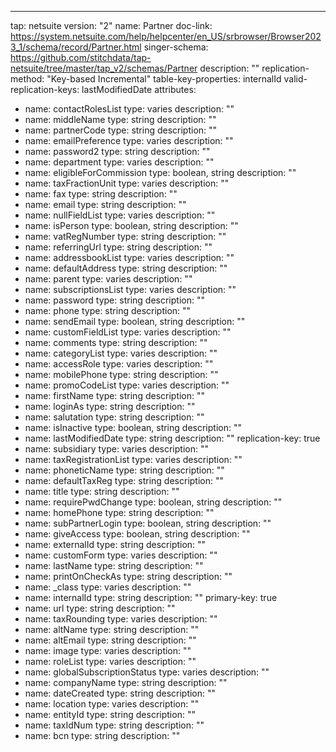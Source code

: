 ---
tap: netsuite
version: "2"
name: Partner
doc-link: https://system.netsuite.com/help/helpcenter/en_US/srbrowser/Browser2023_1/schema/record/Partner.html
singer-schema: https://github.com/stitchdata/tap-netsuite/tree/master/tap_v2/schemas/Partner
description: ""
replication-method: "Key-based Incremental"
table-key-properties: internalId
valid-replication-keys: lastModifiedDate
attributes:
- name: contactRolesList
  type: varies
  description: ""
- name: middleName
  type: string
  description: ""
- name: partnerCode
  type: string
  description: ""
- name: emailPreference
  type: varies
  description: ""
- name: password2
  type: string
  description: ""
- name: department
  type: varies
  description: ""
- name: eligibleForCommission
  type: boolean, string
  description: ""
- name: taxFractionUnit
  type: varies
  description: ""
- name: fax
  type: string
  description: ""
- name: email
  type: string
  description: ""
- name: nullFieldList
  type: varies
  description: ""
- name: isPerson
  type: boolean, string
  description: ""
- name: vatRegNumber
  type: string
  description: ""
- name: referringUrl
  type: string
  description: ""
- name: addressbookList
  type: varies
  description: ""
- name: defaultAddress
  type: string
  description: ""
- name: parent
  type: varies
  description: ""
- name: subscriptionsList
  type: varies
  description: ""
- name: password
  type: string
  description: ""
- name: phone
  type: string
  description: ""
- name: sendEmail
  type: boolean, string
  description: ""
- name: customFieldList
  type: varies
  description: ""
- name: comments
  type: string
  description: ""
- name: categoryList
  type: varies
  description: ""
- name: accessRole
  type: varies
  description: ""
- name: mobilePhone
  type: string
  description: ""
- name: promoCodeList
  type: varies
  description: ""
- name: firstName
  type: string
  description: ""
- name: loginAs
  type: string
  description: ""
- name: salutation
  type: string
  description: ""
- name: isInactive
  type: boolean, string
  description: ""
- name: lastModifiedDate
  type: string
  description: ""
  replication-key: true
- name: subsidiary
  type: varies
  description: ""
- name: taxRegistrationList
  type: varies
  description: ""
- name: phoneticName
  type: string
  description: ""
- name: defaultTaxReg
  type: string
  description: ""
- name: title
  type: string
  description: ""
- name: requirePwdChange
  type: boolean, string
  description: ""
- name: homePhone
  type: string
  description: ""
- name: subPartnerLogin
  type: boolean, string
  description: ""
- name: giveAccess
  type: boolean, string
  description: ""
- name: externalId
  type: string
  description: ""
- name: customForm
  type: varies
  description: ""
- name: lastName
  type: string
  description: ""
- name: printOnCheckAs
  type: string
  description: ""
- name: _class
  type: varies
  description: ""
- name: internalId
  type: string
  description: ""
  primary-key: true
- name: url
  type: string
  description: ""
- name: taxRounding
  type: varies
  description: ""
- name: altName
  type: string
  description: ""
- name: altEmail
  type: string
  description: ""
- name: image
  type: varies
  description: ""
- name: roleList
  type: varies
  description: ""
- name: globalSubscriptionStatus
  type: varies
  description: ""
- name: companyName
  type: string
  description: ""
- name: dateCreated
  type: string
  description: ""
- name: location
  type: varies
  description: ""
- name: entityId
  type: string
  description: ""
- name: taxIdNum
  type: string
  description: ""
- name: bcn
  type: string
  description: ""
